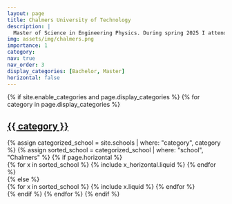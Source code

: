 ```yaml
---
layout: page
title: Chalmers University of Technology
description: |
  Master of Science in Engineering Physics. During spring 2025 I attended an exchange semester at Nanyang Technological University in Singapore as part of my MSc in Physics.
img: assets/img/chalmers.png
importance: 1
category:
nav: true
nav_order: 3
display_categories: [Bachelor, Master]
horizontal: false
---
```


<!-- markdownlint-disable MD033 -->
<div class="school">
  {% if site.enable_categories and page.display_categories %}
    <!-- Display categorized projects -->
    {% for category in page.display_categories %}
    <a id="{{ category }}" href=".#{{ category }}">
      <h2 class="category">{{ category }}</h2>
    </a>
    {% assign categorized_school = site.schools | where: "category", category %}
    {% assign sorted_school = categorized_school | where: "school", "Chalmers" %}
    <!-- Generate cards for each project -->
    {% if page.horizontal %}
    <div class="container">
      <div class="row row-cols-1 row-cols-md-2">
      {% for x in sorted_school %}
        {% include x_horizontal.liquid %}
      {% endfor %}
      </div>
    </div>
    {% else %}
    <div class="row row-cols-1 row-cols-md-3">
      {% for x in sorted_school %}
        {% include x.liquid %}
      {% endfor %}
    </div>
    {% endif %}
    {% endfor %}
  {% endif %}
</div>
